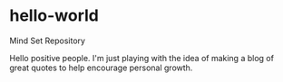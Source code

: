 # hello-world
Mind Set Repository

Hello positive people.  I'm just playing with the idea of making a blog of great quotes to help encourage personal growth.
